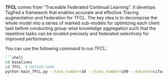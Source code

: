 **TFCL** comes from "Traceable Federated Continual Learning". It develops TagFed a framework that enables accurate and effective Tracing augmentation and Federation for TFCL. The key idea is to decompose the whole model into a series of marked sub-models for optimizing each client task before conducting group-wise knowledge aggregation such that the repetitive tasks can be located precisely and federated selectively for improved performance.

You can use the following command to run TFCL:



~~~sh
```shell
cd baselines
cd TFCL  # method name
python main_TFCL.py --task_number=10 --class_number=100 --dataset=cifar100 
~~~

